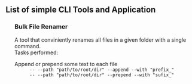 <h2>List of simple CLI Tools and Application</h2>
<ol>
    <h3>Bulk File Renamer</h3>
    A tool that conviniently renames all files in a given folder with a single command.<br/>
    Tasks performed:
    <dl>
        <di>Append or prepend some text to each file</di>
        <dd><code>-- --path "path/to/root/dir" --append --with "prefix_"</code></dd>
        <dd><code>-- --path "path/to/root/dir" --prepend --with "sufix_"</code></dd>
        <di></di>
    </dl>
</ol>